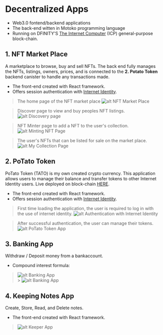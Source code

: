 # Decentralized Apps

- Web3.0 fontend/backend applications
- The back-end witten in Motoko programming language
- Running on DFINITY'S [The Internet Computer](https://internetcomputer.org/what-is-the-ic) (ICP) general-purpose block-chain.

## 1. NFT Market Place

A marketplace to browse, buy and sell NFTs. The back end fully manages the NFTs, listings, owners, prices, and is connected to the **2. Potato Token** backend canister to handle any transactions made.

- The front-end created with React framework.
- Offers session authentication with [Internet Identity](https://medium.com/dfinity/internet-identity-the-end-of-usernames-and-passwords-ff45e4861bf7).

> The home page of the NFT market place
> ![alt NFT Market Place](nft/home.jpg?raw=true)

> Discover page to view and buy peoples NFT listings.
> ![alt Discovery page](nft/discover.jpg?raw=true)

> NFT Minter page to add a NFT to the user's collection.
> ![alt Minting NFT Page](nft/minting.jpg?raw=true)

> The user's NFTs that can be listed for sale on the market place.
> ![alt My Collection Page](nft/mynfts.jpg?raw=true)

## 2. PoTato Token

PoTato Token (TATO) is my own created crypto currency. This application allows users to manage their balance and transfer tokens to other Internet Identity users.
Live deployed on block-chain [HERE](https://wbur4-uaaaa-aaaag-abhqa-cai.ic0.app/).

- The front-end created with React framework.
- Offers session authentication with [Internet Identity](https://medium.com/dfinity/internet-identity-the-end-of-usernames-and-passwords-ff45e4861bf7).

> First time loading the application, the user is required to log in with the use of internet identity.
> ![alt Authentication with Internet Identity](token/screenshot2.jpg?raw=true)

> After successful authentication, the user can manage their tokens.
> ![alt PoTato Token App](token/screenshot.jpg?raw=true)

## 3. Banking App

Withdraw / Deposit money from a bankaccount.

- Compound interest formula:

> ![alt Banking App](dbank/compound_interest.svg?raw=true) <br/> > ![alt Banking App](dbank/screenshot.jpg?raw=true)

## 4. Keeping Notes App

Create, Store, Read, and Delete notes.

- The front-end created with React framework.

> ![alt Keeper App](dkeeper/keeper.jpg?raw=true)
